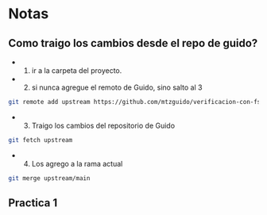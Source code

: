 # Notas

## Como traigo los cambios desde el repo de guido?

- 1. ir a la carpeta del proyecto.

- 2. si nunca agregue el remoto de Guido, sino salto al 3 
```BASH
git remote add upstream https://github.com/mtzguido/verificacion-con-fstar-2024.git
```

- 3. Traigo los cambios del repositorio de Guido 
```bash
git fetch upstream
```
- 4. Los agrego a la rama actual
```bash
git merge upstream/main
```

## Practica 1
